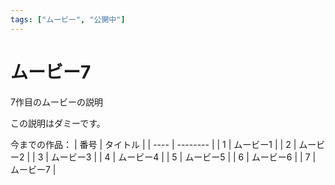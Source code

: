 ```yaml
---
tags: ["ムービー", "公開中"]
---
```

# ムービー7
7作目のムービーの説明

この説明はダミーです。

今までの作品：
| 番号 | タイトル |
| ---- | -------- |
|  1   | ムービー1  |
|  2   | ムービー2  |
|  3   | ムービー3  |
|  4   | ムービー4  |
|  5   | ムービー5  |
|  6   | ムービー6  |
|  7   | ムービー7  |

